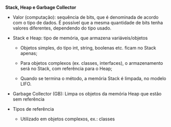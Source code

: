 **Stack, Heap e Garbage Collector**

- Valor (computação): sequência de bits, que é denominada de acordo com o tipo de dados. É possível que a mesma quantidade de bits tenha valores diferentes, dependendo do tipo usado.

- Stack e Heap: tipo de memória, que armazena variáveis/objetos
  
  - Objetos simples, do tipo int, string, boolenas etc. ficam no Stack apenas;
  
  - Para objetos complexos (ex. classes, interfaces), o armazenamento será no Stack, com referência para o Heap;
  
  - Quando se termina o método, a memória Stack é limpada, no modelo LIFO.

- Garbage Collector (GB): Limpa os objetos da memória Heap que estão sem referência

- Tipos de referência
  
  - Utilizado em objetos complexos, ex.: classes
